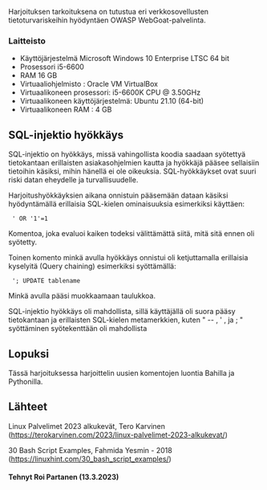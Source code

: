 


 Harjoituksen tarkoituksena on tutustua eri verkkosovellusten tietoturvariskeihin hyödyntäen OWASP WebGoat-palvelinta.
 
### Laitteisto
 
* Käyttöjärjestelmä	Microsoft Windows 10 Enterprise LTSC 64 bit
* Prosessori i5-6600
* RAM 16 GB
* Virtuaaliohjelmisto : Oracle VM VirtualBox
* Virtuaalikoneen prosessori: i5-6600K CPU @ 3.50GHz
* Virtuaalikoneen käyttöjärjestelmä: Ubuntu 21.10 (64-bit)
* Virtuaalikoneen RAM : 4 GB





## SQL-injektio hyökkäys 

SQL-injektio on hyökkäys, missä vahingollista koodia saadaan syötettyä tietokantaan erillaisten asiakasohjelmien kautta ja hyökkäjä pääsee sellaisiin tietoihin käsiksi, mihin hänellä ei ole oikeuksia. SQL-hyökkäykset ovat suuri riski datan eheydelle ja turvallisuudelle.

Harjoitushyökkäyksien aikana onnistuin pääsemään dataan käsiksi hyödyntämällä erillaisia SQL-kielen ominaisuuksia esimerkiksi käyttäen:

     ' OR '1'=1
     
Komentoa, joka evaluoi kaiken todeksi välittämättä siitä, mitä sitä ennen oli syötetty.
 
Toinen komento minkä avulla hyökkäys onnistui oli ketjuttamalla erillaisia kyselyitä (Query chaining) esimerkiksi syöttämällä:

     '; UPDATE tablename
    
 Minkä avulla pääsi muokkaamaan taulukkoa.
 
 SQL-injektio hyökkäys oli mahdollista, sillä käyttäjällä oli suora pääsy tietokantaan ja erillaisten SQL-kielen metamerkkien, kuten " -- , ' , ja ; " syöttäminen syötekenttään oli mahdollista 



 ## Lopuksi 
 
 Tässä harjoituksessa harjoittelin uusien komentojen luontia Bahilla ja Pythonilla.
 
 
## Lähteet

Linux Palvelimet 2023 alkukevät, Tero Karvinen (https://terokarvinen.com/2023/linux-palvelimet-2023-alkukevat/)

30 Bash Script Examples, Fahmida Yesmin - 2018 (https://linuxhint.com/30_bash_script_examples/)


#### Tehnyt Roi Partanen (13.3.2023)
